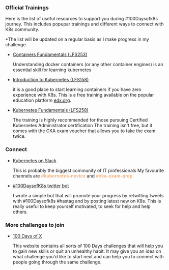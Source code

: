 
### **Official Trainings**

Here is the list of useful resources to support you during #100Daysofk8s journey. This includes
popupar trainings and different ways to connect with K8s community.

<span style="font-size:14px;">*The list will be updated on a regular basis as I make progress in my challenge.</span>


* [Containers Fundamentals (LFS253)](https://training.linuxfoundation.org/training/containers-fundamentals/)

    Understanding docker containers (or any other container engines) is an essential skill for learning kubernetes

* [Introduction to Kubernetes (LFS158)](https://training.linuxfoundation.org/training/introduction-to-kubernetes/)

    it is a good place to start learning containers if you have zero experience with K8s.
    This is a free training available on the popular education platform [edx.org](https://www.edx.org).

* [Kubernetes Fundamentals (LFS258)](https://training.linuxfoundation.org/training/kubernetes-fundamentals/)

    The training is highly recommended for those pursuing Certified Kubernetes Administrator certification
    The training isn't free, but it comes with the CKA exam voucher that allows you to take the exam twice.  


### **Connect**

* [Kubernetes on Slack](https://slack.k8s.io/)
    
    This is probably the biggest community of IT professionals
    My favourite channels are <span style="color:#f0b27a">**#kubernetes-novice**</span> and <span style="color:#f0b27a">**#cka-exam-prep**</span>

* [#100DaysofK8s twitter bot](https://twitter.com/100DaysOfK8s)
    
    I wrote a simple bot that will promote your progress by retwitting tweets with #100Daysofk8s #hastag and by posting latest new on K8s. This is really useful to keep yourself motivated, to seek for help and help others. 

### More challenges to join

* [100 Days of X](https://www.100daysofx.com)

    This website contains all sorts of 100 Days challenges that will help you to gain new skills
    or quit an unhealthy habit. It may give you an idea on what challenge you'd like to start next and
    can help you to connect with people going through the same challenge.



